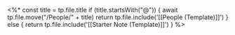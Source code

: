 <%* 
const title = tp.file.title
if (title.startsWith("@")) {
	await tp.file.move("/People/" + title)
	return tp.file.include('[[People (Template)]]')
} else {
	return tp.file.include('[[Starter Note (Template)]]')
}
%>